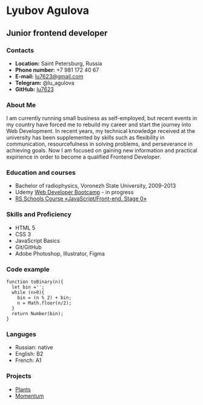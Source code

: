 # **Lyubov Agulova**

## Junior frontend developer

### Contacts

* **Location:** Saint Petersburg, Russia
* **Phone number:** +7 981 172 40 67
* **E-mail:** lu7623@gmail.com
* **Telegram:** @lu_agulova
* **GitHub:** [lu7623](https://github.com/lu7623)


### About Me

I am currently running small business as self-employed, but recent events in my country have forced me to rebuild my career and start the journey into Web Development. In recent years, my technical knowledge received at the university has been supplemented by skills such as flexibility in communication, resourcefulness in solving problems, and perseverance in achieving goals. Now I am focused on gaining new information and practical expirience in order to become a qualified Frontend Developer.

### Education and courses

* Bachelor of radiophysics, Voronezh State University, 2009-2013
* Udemy [Web Developer Bootcamp](https://www.udemy.com/course/the-web-developer-bootcamp/) - in progress
* [RS Schools Course «JavaScript/Front-end. Stage 0»](https://github.com/rolling-scopes-school/tasks/tree/master/stage0) 


### Skills and Proficiency
* HTML 5
* CSS 3
* JavaScript Basics
* Git/GitHub
* Adobe Photoshop, Illustrator, Figma

### Code example

```
function toBinary(n){
  let bin ='';
  while (n>0){
    bin = (n % 2) + bin;
    n = Math.floor(n/2);
  }
  return Number(bin);
}
```

### Languges
* Russian: native
* English: B2
* French: A1

### Projects
* [Plants](https://rolling-scopes-school.github.io/lu7623-JSFEPRESCHOOL2022Q4/plants/)
* [Momentum](https://lu7623-momentum.netlify.app/)
